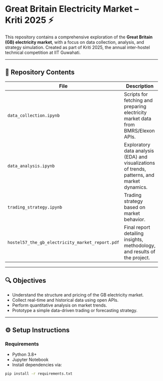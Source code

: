 # Great Britain Electricity Market – Kriti 2025 ⚡

This repository contains a comprehensive exploration of the **Great Britain (GB) electricity market**, with a focus on data collection, analysis, and strategy simulation. Created as part of Kriti 2025, the annual inter-hostel technical competition at IIT Guwahati.

 ---

## 📁 Repository Contents

| File | Description |
|------|-------------|
| `data_collection.ipynb` | Scripts for fetching and preparing electricity market data from BMRS/Elexon APIs. |
| `data_analysis.ipynb`   | Exploratory data analysis (EDA) and visualizations of trends, patterns, and market dynamics. |
| `trading_strategy.ipynb` | Trading strategy based on market behavior. |
| `hostel57_the_gb_electricity_market_report.pdf` | Final report detailing insights, methodology, and results of the project. |

---

## 🔍 Objectives

- Understand the structure and pricing of the GB electricity market.
- Collect real-time and historical data using open APIs.
- Perform quantitative analysis on market trends.
- Prototype a simple data-driven trading or forecasting strategy.

---

## ⚙️ Setup Instructions

### Requirements

- Python 3.8+
- Jupyter Notebook
- Install dependencies via:

```bash
pip install -r requirements.txt
